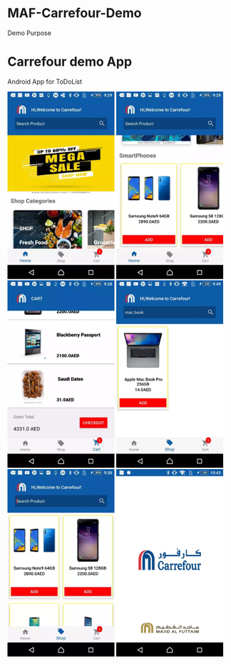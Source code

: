 # MAF-Carrefour-Demo
Demo Purpose


# Carrefour demo App
Android App for ToDoList

<img src="https://github.com/raheez/MAF-Carrefour-Demo/blob/master/ScreenShots/home_screen_1.jpeg" width="240" height="420"> <img src="https://github.com/raheez/MAF-Carrefour-Demo/blob/master/ScreenShots/home_screen_2.jpeg" width="240" height="420"> <img src="https://github.com/raheez/MAF-Carrefour-Demo/blob/master/ScreenShots/cart_Screen.jpeg" width="240" height="420"> <img src="https://github.com/raheez/MAF-Carrefour-Demo/blob/master/ScreenShots/search_shop_Screen.jpeg" width="240" height="420">
<img src="https://github.com/raheez/MAF-Carrefour-Demo/blob/master/ScreenShots/shop_screen_2.jpeg" width="240" height="420"> <img src="https://github.com/raheez/MAF-Carrefour-Demo/blob/master/ScreenShots/splash_Screen.jpg" width="240" height="420">

